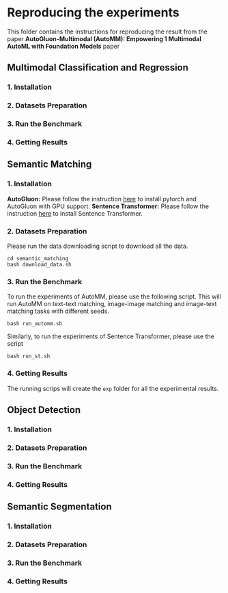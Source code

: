 # Reproducing the experiments
This folder contains the instructions for reproducing the result from the paper **AutoGluon-Multimodal (AutoMM): Empowering 1 Multimodal AutoML with Foundation Models** paper

## Multimodal Classification and Regression
### 1. Installation
### 2. Datasets Preparation
### 3. Run the Benchmark
### 4. Getting Results

## Semantic Matching
### 1. Installation
**AutoGluon:**
Please follow the instruction [here](https://auto.gluon.ai/stable/install.html) to install pytorch and AutoGluon with GPU support.
**Sentence Transformer:**
Please follow the instruction [here](https://www.sbert.net/docs/installation.html#install-sentencetransformers) to install Sentence Transformer.
### 2. Datasets Preparation
Please run the data downloading script to download all the data.
```
cd semantic_matching
bash download_data.sh
```
### 3. Run the Benchmark
To run the experiments of AutoMM, please use the following script. This will run AutoMM on text-text matching, image-image matching and image-text matching tasks with different seeds.
```
bash run_automm.sh
```
Similarly, to run the experiments of Sentence Transformer, please use the script
```
bash run_st.sh
```
### 4. Getting Results
The running scrips will create the `exp` folder for all the experimental results.

## Object Detection
### 1. Installation
### 2. Datasets Preparation
### 3. Run the Benchmark
### 4. Getting Results

## Semantic Segmentation
### 1. Installation
### 2. Datasets Preparation
### 3. Run the Benchmark
### 4. Getting Results


